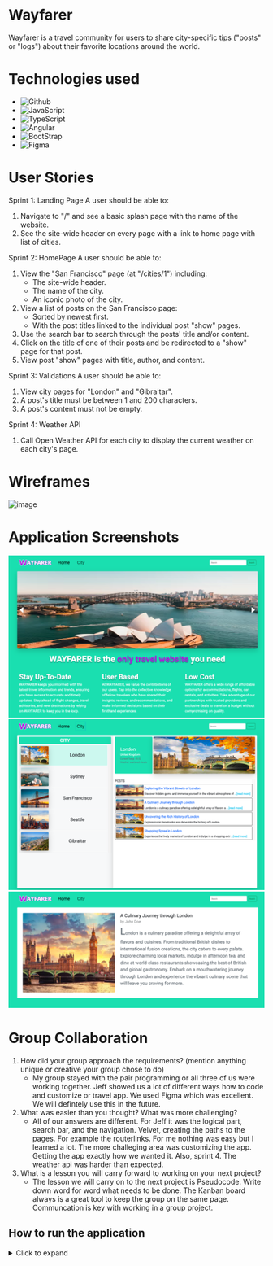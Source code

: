 # Wayfarer

Wayfarer is a travel community for users to share city-specific tips ("posts" or "logs") about their favorite locations around the world.

# Technologies used

- ![Github](https://img.shields.io/badge/GitHub-100000?style=for-the-badge&logo=github&logoColor=white)
- ![JavaScript](https://img.shields.io/badge/JavaScript-F7DF1E?style=for-the-badge&logo=javascript&logoColor=black)
- ![TypeScript](https://img.shields.io/badge/TypeScript-007ACC?style=for-the-badge&logo=typescript&logoColor=white)
- ![Angular](https://img.shields.io/badge/Angular-DD0031?style=for-the-badge&logo=angular&logoColor=white)
- ![BootStrap](https://img.shields.io/badge/Bootstrap-563D7C?style=for-the-badge&logo=bootstrap&logoColor=white)
- ![Figma](https://img.shields.io/badge/Figma-F24E1E?style=for-the-badge&logo=figma&logoColor=white)

# User Stories

Sprint 1: Landing Page
A user should be able to:

1. Navigate to "/" and see a basic splash page with the name of the website.
2. See the site-wide header on every page with a link to home page with list of cities.

Sprint 2: HomePage
A user should be able to:

1. View the "San Francisco" page (at "/cities/1") including:
   - The site-wide header.
   - The name of the city.
   - An iconic photo of the city.
2. View a list of posts on the San Francisco page:
   - Sorted by newest first.
   - With the post titles linked to the individual post "show" pages.
3. Use the search bar to search through the posts' title and/or content.
4. Click on the title of one of their posts and be redirected to a "show" page for that post.
5. View post "show" pages with title, author, and content.

Sprint 3: Validations
A user should be able to:

1. View city pages for "London" and "Gibraltar".
2. A post's title must be between 1 and 200 characters.
3. A post's content must not be empty.

Sprint 4: Weather API

1. Call Open Weather API for each city to display the current weather on each city's page.

# Wireframes

![image](https://github.com/pophero110/Wayfarer---Group-Project/assets/124539081/712dd0bd-7934-4ecb-9666-a089650b4281)

# Application Screenshots

![landing-page](./src/assets/resource/landing-page.png)
![city-page](./src/assets/resource/city-page.png)
![post-page](./src/assets/resource/post-page.png)

# Group Collaboration

1. How did your group approach the requirements? (mention anything unique or creative your group chose to do)
   - My group stayed with the pair programming or all three of us were working together. Jeff showed us a lot of different ways how to code and customize or travel app. We used Figma which was excellent. We will defintely use this in the future.
2. What was easier than you thought? What was more challenging?
   - All of our answers are different. For Jeff it was the logical part, search bar, and the navigation. Velvet, creating the paths to the pages. For example the routerlinks. For me nothing was easy but I learned a lot. The more challeging area was customizing the app. Getting the app exactly how we wanted it. Also, sprint 4. The weather api was harder than expected.
3. What is a lesson you will carry forward to working on your next project?
   - The lesson we will carry on to the next project is Pseudocode. Write down word for word what needs to be done. The Kanban board always is a great tool to keep the group on the same page. Communcation is key with working in a group project.

## How to run the application

<details>
    <summary>Click to expand</summary>

## Development server

Run `ng serve` for a dev server. Navigate to `http://localhost:4200/`. The application will automatically reload if you change any of the source files.

## Code scaffolding

Run `ng generate component component-name` to generate a new component. You can also use `ng generate directive|pipe|service|class|guard|interface|enum|module`.

## Build

Run `ng build` to build the project. The build artifacts will be stored in the `dist/` directory.

## Running unit tests

Run `ng test` to execute the unit tests via [Karma](https://karma-runner.github.io).

## Running end-to-end tests

Run `ng e2e` to execute the end-to-end tests via a platform of your choice. To use this command, you need to first add a package that implements end-to-end testing capabilities.

# Credits

Thank you to the team for completing an amazing project. Thank you to our classmates for always sharing knowledge and making us laugh when we all are online at 10pm sometimes 11pm EST getting our work done.

# Resources

- RouterLink: https://angular.io/api/router/RouterLink

- Bootstrap: https://getbootstrap.com/docs/5.3/customize/sass/

- Unsplash: www.unsplash.com

- [CSS ::first-letter Selector](https://www.w3schools.com/cssref/sel_firstletter.php#:~:text=The%20%3A%3Afirst%2Dletter%20selector,color%20properties)

- [developer.mozilla.org](https://developer.mozilla.org/en-US/docs/Web/CSS/Using_CSS_custom_properties)

- Medium: The 60–30–10 Rule: A Foolproof Way to Choose Colors for Your UI Design
